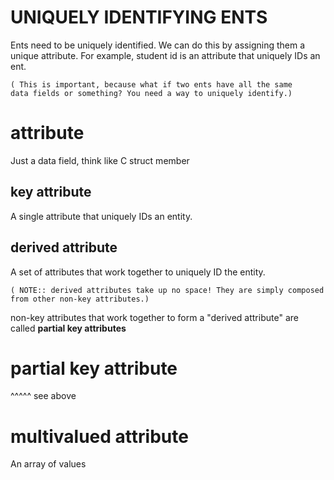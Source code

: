 
# UNIQUELY IDENTIFYING ENTS
Ents need to be uniquely identified. We can do this by
assigning them a unique attribute. 
For example, student id is an attribute that uniquely IDs an ent.

    ( This is important, because what if two ents have all the same
    data fields or something? You need a way to uniquely identify.)


# attribute
Just a data field, think like C struct member



## key attribute
A single attribute that uniquely IDs an entity.




## derived attribute
A set of attributes that work together to uniquely ID the entity.
    
    ( NOTE:: derived attributes take up no space! They are simply composed
    from other non-key attributes.)

non-key attributes that work together to form a "derived attribute" are
called **partial key attributes**

# partial key attribute   
^^^^^ see above




# multivalued attribute
An array of values




